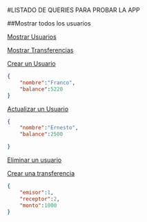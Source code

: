 #LISTADO DE QUERIES PARA PROBAR LA APP

##Mostrar todos los usuarios

[Mostrar Usuarios](http://localhost:3000/api/usuarios)

[Mostrar Transferencias](http://localhost:3000/api/transfer)

[Crear un Usuario](http://localhost:3000/api/usuarios)


```json
{
	"nombre":"Franco",
	"balance":5220
}
```

[Actualizar un Usuario](http://localhost:3000/api/usuarios/1)


```json
{
	"nombre":"Ernesto",
	"balance":2500

}
```


[Eliminar un usuario](http://localhost:3000/api/usuarios/4)


[Crear una transferencia](http://localhost:3000/api/transfer)



```json
{
	"emisor":1,
	"receptor":2,
	"monto":1000
}
```
